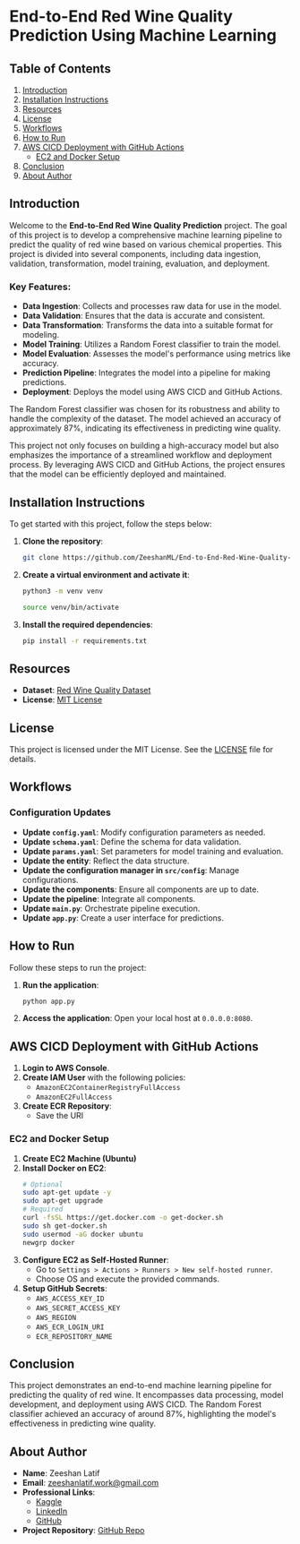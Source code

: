 # End-to-End Red Wine Quality Prediction Using Machine Learning

## Table of Contents
1. [Introduction](#introduction)
2. [Installation Instructions](#installation-instructions)
3. [Resources](#resources)
4. [License](#license)
5. [Workflows](#workflows)
6. [How to Run](#how-to-run)
7. [AWS CICD Deployment with GitHub Actions](#aws-cicd-deployment-with-github-actions)
    - [EC2 and Docker Setup](#ec2-and-docker-setup)
8. [Conclusion](#conclusion)
9. [About Author](#about-author)

## Introduction
Welcome to the **End-to-End Red Wine Quality Prediction** project. The goal of this project is to develop a comprehensive machine learning pipeline to predict the quality of red wine based on various chemical properties. This project is divided into several components, including data ingestion, validation, transformation, model training, evaluation, and deployment.

### Key Features:
- **Data Ingestion**: Collects and processes raw data for use in the model.
- **Data Validation**: Ensures that the data is accurate and consistent.
- **Data Transformation**: Transforms the data into a suitable format for modeling.
- **Model Training**: Utilizes a Random Forest classifier to train the model.
- **Model Evaluation**: Assesses the model's performance using metrics like accuracy.
- **Prediction Pipeline**: Integrates the model into a pipeline for making predictions.
- **Deployment**: Deploys the model using AWS CICD and GitHub Actions.

The Random Forest classifier was chosen for its robustness and ability to handle the complexity of the dataset. The model achieved an accuracy of approximately 87%, indicating its effectiveness in predicting wine quality.

This project not only focuses on building a high-accuracy model but also emphasizes the importance of a streamlined workflow and deployment process. By leveraging AWS CICD and GitHub Actions, the project ensures that the model can be efficiently deployed and maintained.

## Installation Instructions
To get started with this project, follow the steps below:

1. **Clone the repository**:
    ```bash
    git clone https://github.com/ZeeshanML/End-to-End-Red-Wine-Quality-Prediction-Project.git
    ```

2. **Create a virtual environment and activate it**:
    ```bash
    python3 -m venv venv
    ```

    ```bash
    source venv/bin/activate
    ```

3. **Install the required dependencies**:
    ```bash
    pip install -r requirements.txt
    ```

## Resources
- **Dataset**: [Red Wine Quality Dataset](https://www.kaggle.com/datasets/yasserh/wine-quality-dataset)
- **License**: [MIT License](LICENSE)

## License
This project is licensed under the MIT License. See the [LICENSE](LICENSE) file for details.

## Workflows
### Configuration Updates
- **Update `config.yaml`**: Modify configuration parameters as needed.
- **Update `schema.yaml`**: Define the schema for data validation.
- **Update `params.yaml`**: Set parameters for model training and evaluation.
- **Update the entity**: Reflect the data structure.
- **Update the configuration manager in `src/config`**: Manage configurations.
- **Update the components**: Ensure all components are up to date.
- **Update the pipeline**: Integrate all components.
- **Update `main.py`**: Orchestrate pipeline execution.
- **Update `app.py`**: Create a user interface for predictions.

## How to Run
Follow these steps to run the project:

1. **Run the application**:
    ```bash
    python app.py
    ```
2. **Access the application**: Open your local host at `0.0.0.0:8080`.

## AWS CICD Deployment with GitHub Actions
1. **Login to AWS Console**.
2. **Create IAM User** with the following policies:
    - `AmazonEC2ContainerRegistryFullAccess`
    - `AmazonEC2FullAccess`
3. **Create ECR Repository**:
    - Save the URI

### EC2 and Docker Setup
1. **Create EC2 Machine (Ubuntu)**
2. **Install Docker on EC2**:
    ```bash
    # Optional
    sudo apt-get update -y
    sudo apt-get upgrade
    # Required
    curl -fsSL https://get.docker.com -o get-docker.sh
    sudo sh get-docker.sh
    sudo usermod -aG docker ubuntu
    newgrp docker
    ```
3. **Configure EC2 as Self-Hosted Runner**:
    - Go to `Settings > Actions > Runners > New self-hosted runner`.
    - Choose OS and execute the provided commands.
4. **Setup GitHub Secrets**:
    - `AWS_ACCESS_KEY_ID`
    - `AWS_SECRET_ACCESS_KEY`
    - `AWS_REGION`
    - `AWS_ECR_LOGIN_URI`
    - `ECR_REPOSITORY_NAME`

## Conclusion

This project demonstrates an end-to-end machine learning pipeline for predicting the quality of red wine. It encompasses data processing, model development, and deployment using AWS CICD. The Random Forest classifier achieved an accuracy of around 87%, highlighting the model's effectiveness in predicting wine quality.


## About Author

- **Name**: Zeeshan Latif
- **Email**: [zeeshanlatif.work@gmail.com](mailto:zeeshanlatif.work@gmail.com)
- **Professional Links**:
    - [Kaggle](https://www.kaggle.com/zeeshanlatif)
    - [LinkedIn](https://www.linkedin.com/in/zeeshan-latif-2962211b1)
    - [GitHub](https://github.com/ZeeshanML)
- **Project Repository**: [GitHub Repo](https://github.com/ZeeshanML/End-to-End-Red-Wine-Quality-Prediction-Project)
